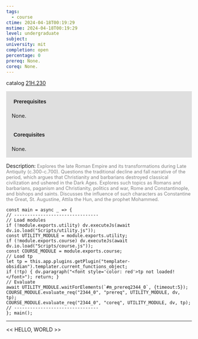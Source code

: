 ```yaml
---
tags:
  - course
ctime: 2024-04-18T00:19:29
mstime: 2024-04-18T00:19:29
level: undergraduate
subject: 
university: mit
completion: open
percentage: 0
prereq: None.
coreq: None.
---
```


catalog [21H.230](http://student.mit.edu/catalog/m21Ha.html#21H.230)

<span style="display: block; padding: 15px; background-color: rgb(100, 100, 100, 0.2);"><font id="m_prereq2344_0" style="display: block; font-family: Arial, sans-serif; font-weight: bold; padding: 5px">Prerequisites</font><br><span id="prereq2344_0">None.</span></span>
<span style="display: block; padding: 15px; background-color: rgb(100, 100, 100, 0.2);"><font id="m_coreq2344_0" style="display: block; font-family: Arial, sans-serif; font-weight: bold; padding: 5px">Corequisites</font><br><span id="coreq2344_0">None.</span></span>

<font style="">Description:</font>
<font style="color: grey; font-size: 0.8rem;">Explores the late Roman Empire and its transformations during Late Antiquity (c.300-c.700). Questions the traditional decline and fall narrative of the period, which argues that Christianity and barbarians destroyed classical civilization and ushered in the Dark Ages. Explores such topics as Romans and barbarians, paganism and Christianity, politics and war, Rome and Constantinople, and bishops and saints. Discusses the influence of such characters as Constantine the Great, St. Augustine, Attila the Hun, and the prophet Mohammed.</font>

```dataviewjs
const main = async _ => {
// --------------------------------
// Load modules
if (!module.exports.utility) dv.executeJs(await dv.io.load("Scripts/utility.js"));
const UTILITY_MODULE = module.exports.utility;
if (!module.exports.course) dv.executeJs(await dv.io.load("Scripts/course.js"));
const COURSE_MODULE = module.exports.course;
// Load tp
let tp = this.app.plugins.getPlugin("templater-obsidian").templater.current_functions_object;
if (!tp) { dv.paragraph("<font style='color: red'>tp not loaded!</font>"); return; }
// Evaluate
await UTILITY_MODULE.waitForElements(`#m_prereq2344_0`, {timeout:5});
COURSE_MODULE.evaluate_req("2344_0", "prereq", UTILITY_MODULE, dv, tp);
COURSE_MODULE.evaluate_req("2344_0", "coreq", UTILITY_MODULE, dv, tp);
// --------------------------------
}; main();
```

---

<< HELLO, WORLD >>

